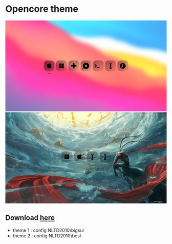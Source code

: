 # Opencore theme

![Screenshot](Screenshots/opencore1.png)
![ss](09211048.png)
## Download [here](https://github.com/NLTD2010/my-opencore-clover-theme/raw/main/Resources.zip)
- theme 1 : config NLTD2010\bigsur
- theme 2 : config NLTD2010\best
